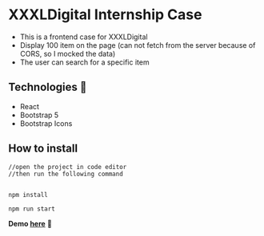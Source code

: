 # XXXLDigital Internship Case
- This is a frontend case for XXXLDigital
- Display 100 item on the page (can not fetch from the server because of CORS, so I mocked the data)
- The user can search for a specific item

## Technologies :rocket:
- React
- Bootstrap 5
- Bootstrap Icons

## How to install

```terminal
//open the project in code editor
//then run the following command


npm install

npm run start
```
 **Demo [here](https://xxxl.vercel.app/)** 🚀
